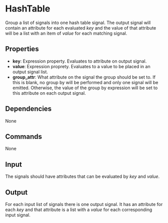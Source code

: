 HashTable
=======

Group a list of signals into one hash table signal. The output signal will contain an attribute for each evaluated *key* and the value of that attribute will be a list with an item of *value* for each matching signal.

Properties
--------------

-   **key**: Expression property. Evaluates to attribute on output signal.
-   **value**: Expression proprety. Evaluates to a value to be placed in an output signal list.
-   **group_attr**: What attribute on the signal the group should be set to. If this is blank, no group by will be performed and only one signal will be emitted. Otherwise, the value of the group by expression will be set to this attribute on each output signal.


Dependencies
----------------
None

Commands
----------------
None

Input
-------
The signals should have attributes that can be evaluated by *key* and *value*.

Output
---------
For each input list of signals there is one output signal. It has an attribute for each *key* and that attribute is a list with a *value* for each corresponding input signal.
